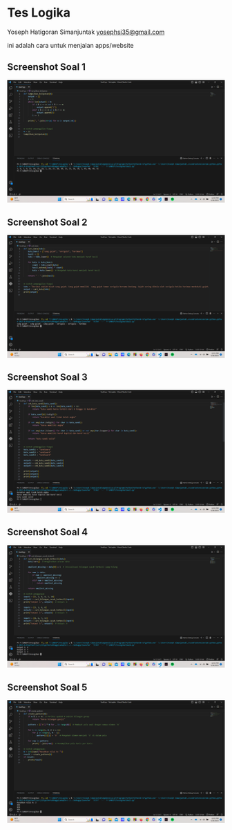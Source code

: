 # Tes Logika
Yoseph Hatigoran Simanjuntak yosephsi35@gmail.com

ini adalah cara untuk menjalan apps/website







## Screenshot Soal 1

![App Screenshot](./images/soal1.png)

## Screenshot Soal 2

![App Screenshot](./images/soal2.png)

## Screenshot Soal 3

![App Screenshot](./images/soal3.png)

## Screenshot Soal 4

![App Screenshot](./images/soal4.png)

## Screenshot Soal 5

![App Screenshot](./images/soal5.png)

